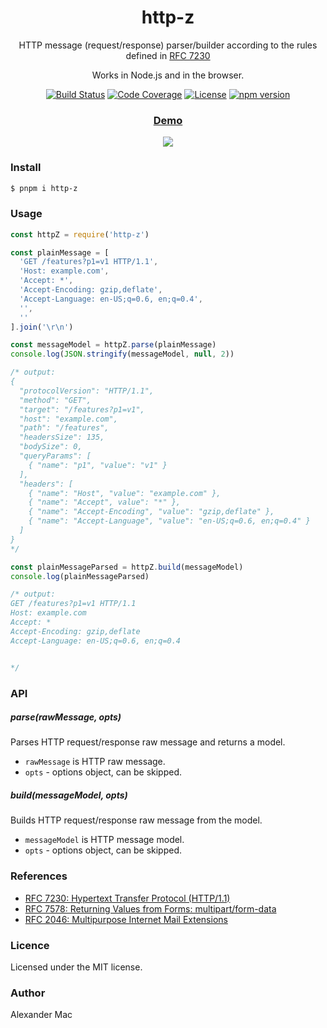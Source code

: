 <p align="center">
  <h1 align="center">http-z</h1>
  <p align="center">HTTP message (request/response) parser/builder according to the rules defined in <a href="https://tools.ietf.org/html/rfc7230">RFC 7230</a></p>
  <p align="center">Works in Node.js and in the browser.</p>
  <p align="center">
    <a href="https://github.com/alexandermac/http-z/actions/workflows/ci.yml?query=branch%3Amaster"><img src="https://github.com/alexandermac/http-z/actions/workflows/ci.yml/badge.svg" alt="Build Status"></a>
    <a href="https://codecov.io/gh/AlexanderMac/http-z"><img src="https://codecov.io/gh/AlexanderMac/http-z/branch/master/graph/badge.svg" alt="Code Coverage"></a>
    <a href="LICENSE"><img src="https://img.shields.io/github/license/alexandermac/http-z.svg" alt="License"></a>
    <a href="https://badge.fury.io/js/http-z"><img src="https://badge.fury.io/js/http-z.svg" alt="npm version"></a>
  </p>
  <h3 align="center"><a href="https://alexandermac.github.io/http-z">Demo</a></h3>
  <div align="center">
    <img src="https://github.com/AlexanderMac/http-z/assets/1192919/c9320a61-6402-47b2-925e-48a76de4ff0c"/>
  </div>
</p>

### Install

```bash
$ pnpm i http-z
```

### Usage

```js
const httpZ = require('http-z')

const plainMessage = [
  'GET /features?p1=v1 HTTP/1.1',
  'Host: example.com',
  'Accept: *',
  'Accept-Encoding: gzip,deflate',
  'Accept-Language: en-US;q=0.6, en;q=0.4',
  '',
  ''
].join('\r\n')

const messageModel = httpZ.parse(plainMessage)
console.log(JSON.stringify(messageModel, null, 2))

/* output:
{
  "protocolVersion": "HTTP/1.1",
  "method": "GET",
  "target": "/features?p1=v1",
  "host": "example.com",
  "path": "/features",
  "headersSize": 135,
  "bodySize": 0,
  "queryParams": [
    { "name": "p1", "value": "v1" }
  ],
  "headers": [
    { "name": "Host", "value": "example.com" },
    { "name": "Accept", value": "*" },
    { "name": "Accept-Encoding", "value": "gzip,deflate" },
    { "name": "Accept-Language", "value": "en-US;q=0.6, en;q=0.4" }
  ]
}
*/

const plainMessageParsed = httpZ.build(messageModel)
console.log(plainMessageParsed)

/* output:
GET /features?p1=v1 HTTP/1.1
Host: example.com
Accept: *
Accept-Encoding: gzip,deflate
Accept-Language: en-US;q=0.6, en;q=0.4


*/
```

### API

##### parse(rawMessage, opts)
Parses HTTP request/response raw message and returns a model.

- `rawMessage` is HTTP raw message.
- `opts` - options object, can be skipped.

##### build(messageModel, opts)
Builds HTTP request/response raw message from the model.

- `messageModel` is HTTP message model.
- `opts` - options object, can be skipped.

### References
- [RFC 7230: Hypertext Transfer Protocol (HTTP/1.1)](https://tools.ietf.org/html/rfc7230)
- [RFC 7578: Returning Values from Forms: multipart/form-data](https://tools.ietf.org/html/rfc7578)
- [RFC 2046: Multipurpose Internet Mail Extensions](https://tools.ietf.org/html/rfc2046)

### Licence
Licensed under the MIT license.

### Author
Alexander Mac
